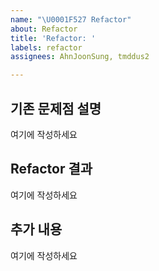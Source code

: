 ```yaml
---
name: "\U0001F527 Refactor"
about: Refactor
title: 'Refactor: '
labels: refactor
assignees: AhnJoonSung, tmddus2

---
```


<!-- 🔥 다음 양식으로 제목을 작성해주세요 : Refactor: OO 개선 -->
<!-- "여기에 작성하세요" 는 지우고 작성하세요 🙏🏻 -->

## 기존 문제점 설명
<!-- 어떤 문제가 있었는지 자세히 알려주세요 -->
여기에 작성하세요

## Refactor 결과
<!-- 예상했던 결과는 어떤 것이었는지 알려주세요 -->
여기에 작성하세요

## 추가 내용
<!-- 문제를 해결하기 위한 추가적인 정보를 알려주세요 -->
여기에 작성하세요
